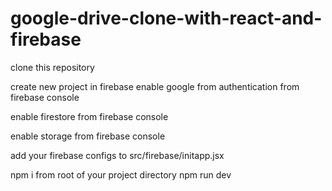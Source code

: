 # google-drive-clone-with-react-and-firebase
 clone this repository
 
create new project in firebase 
enable google from authentication from firebase console


enable firestore from firebase console



enable storage from firebase console


add your firebase configs to src/firebase/initapp.jsx
   
npm i from root of your project directory
npm run dev
